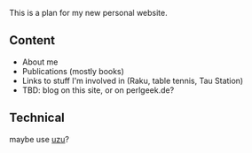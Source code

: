 This is a plan for my new personal website.

## Content

* About me
* Publications (mostly books)
* Links to stuff I'm involved in (Raku, table tennis, Tau Station)
* TBD: blog on this site, or on perlgeek.de?

## Technical

maybe use [uzu](https://github.com/scmorrison/uzu/)?
